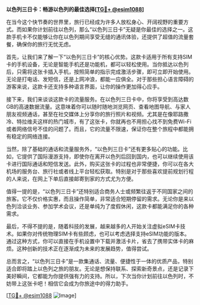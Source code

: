 **以色列三日卡：畅游以色列的最佳选择[[TG💪+ @esim1088](https://t.me/s/esim1088)]**

在当今这个快节奏的世界里，旅行已经成为许多人放松身心、开阔视野的重要方式。而如果你计划前往以色列，那么“以色列三日卡”无疑是你最佳的选择之一。这款手机卡不仅能够让你在以色列期间享受无缝的通讯体验，还提供了超值的流量套餐，确保你的旅行无忧无虑。

首先，让我们来了解一下“以色列三日卡”的核心优势。这款卡适用于所有支持SIM卡的手机设备，无论是智能手机还是功能机，都可以轻松使用。当你抵达以色列后，只需将这张卡插入手机，按照简单的指示完成激活步骤，即可立即开始使用。无论是打电话、发短信，还是上网冲浪，都能一应俱全。对于那些担心语言障碍的游客来说，这款卡还支持多种语言界面，让你的操作更加得心应手。

接下来，我们来谈谈这款卡的流量服务。在以色列三日卡中，你将享受到高达数GB的高速数据流量。这意味着你可以随时随地浏览网页、查看地图导航、与家人朋友视频通话，甚至在社交媒体上分享你的旅行照片和视频。尤其是在像耶路撒冷、特拉维夫这样的热门城市，有了这张卡，你就再也不用担心找不到免费Wi-Fi或者网络信号不佳的问题了。而且，它的流量不限速，保证你在整个旅程中都能拥有稳定的网络连接。

当然，除了基础的通话和流量服务外，“以色列三日卡”还有更多贴心的功能。比如，它提供了国际漫游支持，即使你在离开以色列后回到国内，也可以继续使用该卡进行国际通话和短信发送。此外，购买这张卡的过程也非常便捷，你可以在各大机场的服务台、旅行社或者线上平台轻松获取。特别是对于那些喜欢提前规划行程的人来说，在网上下单后直接邮寄到家的方式尤为方便。

值得一提的是，“以色列三日卡”还特别适合商务人士或频繁往返于不同国家之间的旅客。它不仅价格实惠，而且操作简单，非常适合短期停留的需求。无论你是来以色列洽谈业务、参加学术会议，还是单纯为了度假休闲，这款卡都能满足你的各种需求。

最后，不得不提的是，随着科技的发展，越来越多的人开始关注虚拟eSIM卡技术。如果你对传统物理SIM卡有些顾虑，也可以考虑选择支持eSIM功能的版本。通过这种方式，你可以直接在手机设置中下载并激活卡片，省去了携带实体卡的麻烦。这种创新的技术正在逐渐成为未来的发展趋势，值得尝试。

总而言之，“以色列三日卡”是一款集通话、流量、便捷性于一体的优质产品，特别适合即将踏上以色列之旅的朋友。无论是想保持联系、探索新奇景点，还是记录下美好瞬间，它都能为你提供强有力的支持。所以，下次当你计划前往以色列时，不妨带上这张卡吧！相信它会成为你旅途中的得力助手。

[[TG💪+ @esim1088](https://t.me/s/esim1088) ![Image](https://i.postimg.cc/4NQfJmqS/Snipaste-2025-05-13-00-14-12.png)]